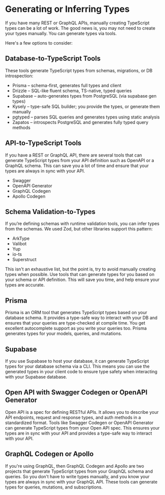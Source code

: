 # Generating or Inferring Types

If you have many REST or GraphQL APIs, manually creating TypeScript types can be a lot of work. The good news is, you may not need to create your types manually. You can generate types via tools.

Here's a few options to consider:

## Database-to-TypeScript Tools

These tools generate TypeScript types from schemas, migrations, or DB introspection:

- Prisma – schema-first, generates full types and client
- Drizzle – SQL-like fluent schema, TS-native, typed queries
- Supabase – auto-generates types from PostgreSQL (via supabase gen types)
- Kysely – type-safe SQL builder; you provide the types, or generate them manually
- pgtyped – parses SQL queries and generates types using static analysis
- Zapatos – introspects PostgreSQL and generates fully typed query methods

## API-to-TypeScript Tools

If you have a REST or GraphQL API, there are several tools that can generate TypeScript types from your API definition such as OpenAPI or a GraphQL schema. This can save you a lot of time and ensure that your types are always in sync with your API.

- Swagger
- OpenAPI Generator
- GraphQL Codegen
- Apollo Codegen

## Schema Validation-to-Types

If you’re defining schemas with runtime validation tools, you can infer types from the schemas. We used Zod, but other libraries support this pattern:

- ArkType
- Valibot
- Yup
- io-ts
- Superstruct

This isn't an exhaustive list, but the point is, try to avoid manually creating types when possible. Use tools that can generate types for you based on your schema or API definition. This will save you time, and help ensure your types are accurate.

## Prisma

Prisma is an ORM tool that generates TypeScript types based on your database schema. It provides a type-safe way to interact with your DB and ensures that your queries are type-checked at compile time. You get excellent autocomplete support as you write your queries too. Prisma generates types for your models, queries, and mutations.

## Supabase

If you use Supabase to host your database, it can generate TypeScript types for your database schema via a CLI. This means you can use the generated types in your client code to ensure type safety when interacting with your Supabase database.

## Open API with Swagger Codegen or OpenAPI Generator

Open API is a spec for defining RESTful APIs. It allows you to describe your API endpoints, request and response types, and auth methods in a standardized format. Tools like Swagger Codegen or OpenAPI Generator can generate TypeScript types from your Open API spec. This ensures your types are in sync with your API and provides a type-safe way to interact with your API.

## GraphQL Codegen or Apollo

If you're using GraphQL, then GraphQL Codegen and Apollo are two projects that generate TypeScript types from your GraphQL schema and queries. So you don't have to write types manually, and you know your types are always in sync with your GraphQL API. These tools can generate types for queries, mutations, and subscriptions.
